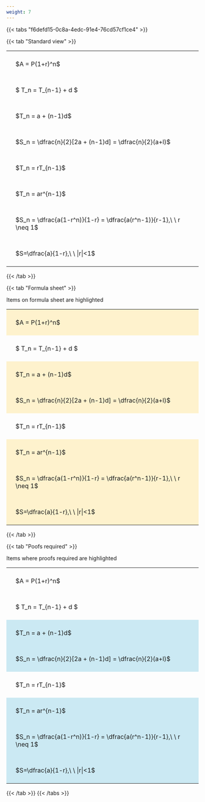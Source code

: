 ```yaml
---
weight: 7
---
```


{{< tabs "f6defd15-0c8a-4edc-91e4-76cd57cf1ce4" >}}

{{< tab "Standard view" >}}

<style type="text/css">
#T_10c6b th.col_heading {
  text-align: left;
  font-size: 1em;
}
#T_10c6b td {
  text-align: left;
  font-size: 1em;
  padding: 1.5em;
}
</style>
<table id="T_10c6b">
  <thead>
  </thead>
  <tbody>
    <tr>
      <td id="T_10c6b_row0_col0" class="data row0 col0" >$A = P(1+r)^n$</td>
    </tr>
    <tr>
      <td id="T_10c6b_row1_col0" class="data row1 col0" >$ T_n = T_{n-1} + d $</td>
    </tr>
    <tr>
      <td id="T_10c6b_row2_col0" class="data row2 col0" >$T_n = a + (n-1)d$</td>
    </tr>
    <tr>
      <td id="T_10c6b_row3_col0" class="data row3 col0" >$S_n = \dfrac{n}{2}[2a + (n-1)d] = \dfrac{n}{2}(a+l)$</td>
    </tr>
    <tr>
      <td id="T_10c6b_row4_col0" class="data row4 col0" >$T_n = rT_{n-1}$</td>
    </tr>
    <tr>
      <td id="T_10c6b_row5_col0" class="data row5 col0" >$T_n = ar^{n-1}$</td>
    </tr>
    <tr>
      <td id="T_10c6b_row6_col0" class="data row6 col0" >$S_n = \dfrac{a(1-r^n)}{1-r} = \dfrac{a(r^n-1)}{r-1},\ \  r \neq 1$</td>
    </tr>
    <tr>
      <td id="T_10c6b_row7_col0" class="data row7 col0" >$S=\dfrac{a}{1-r},\ \ |r|<1$</td>
    </tr>
  </tbody>
</table>
{{< /tab >}}

{{< tab "Formula sheet" >}}

Items on formula sheet are highlighted 
<br>
<style type="text/css">
#T_62d56 th.col_heading {
  text-align: left;
  font-size: 1em;
}
#T_62d56 td {
  text-align: left;
  font-size: 1em;
  padding: 1.5em;
}
#T_62d56_row0_col0, #T_62d56_row2_col0, #T_62d56_row3_col0, #T_62d56_row5_col0, #T_62d56_row6_col0, #T_62d56_row7_col0 {
  background-color: rgba(255,194,10, 0.2);
}
#T_62d56_row1_col0, #T_62d56_row4_col0 {
  background-color: rgba(0,0,0,0);
}
</style>
<table id="T_62d56">
  <thead>
  </thead>
  <tbody>
    <tr>
      <td id="T_62d56_row0_col0" class="data row0 col0" >$A = P(1+r)^n$</td>
    </tr>
    <tr>
      <td id="T_62d56_row1_col0" class="data row1 col0" >$ T_n = T_{n-1} + d $</td>
    </tr>
    <tr>
      <td id="T_62d56_row2_col0" class="data row2 col0" >$T_n = a + (n-1)d$</td>
    </tr>
    <tr>
      <td id="T_62d56_row3_col0" class="data row3 col0" >$S_n = \dfrac{n}{2}[2a + (n-1)d] = \dfrac{n}{2}(a+l)$</td>
    </tr>
    <tr>
      <td id="T_62d56_row4_col0" class="data row4 col0" >$T_n = rT_{n-1}$</td>
    </tr>
    <tr>
      <td id="T_62d56_row5_col0" class="data row5 col0" >$T_n = ar^{n-1}$</td>
    </tr>
    <tr>
      <td id="T_62d56_row6_col0" class="data row6 col0" >$S_n = \dfrac{a(1-r^n)}{1-r} = \dfrac{a(r^n-1)}{r-1},\ \  r \neq 1$</td>
    </tr>
    <tr>
      <td id="T_62d56_row7_col0" class="data row7 col0" >$S=\dfrac{a}{1-r},\ \ |r|<1$</td>
    </tr>
  </tbody>
</table>
{{< /tab >}}

{{< tab "Poofs required" >}}

Items where proofs required are highlighted 
<br>
<style type="text/css">
#T_23401 th.col_heading {
  text-align: left;
  font-size: 1em;
}
#T_23401 td {
  text-align: left;
  font-size: 1em;
  padding: 1.5em;
}
#T_23401_row0_col0, #T_23401_row1_col0, #T_23401_row4_col0 {
  background-color: rgba(0,0,0,0);
}
#T_23401_row2_col0, #T_23401_row3_col0, #T_23401_row5_col0, #T_23401_row6_col0, #T_23401_row7_col0 {
  background-color: rgba(0,150,200, 0.2);
}
</style>
<table id="T_23401">
  <thead>
  </thead>
  <tbody>
    <tr>
      <td id="T_23401_row0_col0" class="data row0 col0" >$A = P(1+r)^n$</td>
    </tr>
    <tr>
      <td id="T_23401_row1_col0" class="data row1 col0" >$ T_n = T_{n-1} + d $</td>
    </tr>
    <tr>
      <td id="T_23401_row2_col0" class="data row2 col0" >$T_n = a + (n-1)d$</td>
    </tr>
    <tr>
      <td id="T_23401_row3_col0" class="data row3 col0" >$S_n = \dfrac{n}{2}[2a + (n-1)d] = \dfrac{n}{2}(a+l)$</td>
    </tr>
    <tr>
      <td id="T_23401_row4_col0" class="data row4 col0" >$T_n = rT_{n-1}$</td>
    </tr>
    <tr>
      <td id="T_23401_row5_col0" class="data row5 col0" >$T_n = ar^{n-1}$</td>
    </tr>
    <tr>
      <td id="T_23401_row6_col0" class="data row6 col0" >$S_n = \dfrac{a(1-r^n)}{1-r} = \dfrac{a(r^n-1)}{r-1},\ \  r \neq 1$</td>
    </tr>
    <tr>
      <td id="T_23401_row7_col0" class="data row7 col0" >$S=\dfrac{a}{1-r},\ \ |r|<1$</td>
    </tr>
  </tbody>
</table>
{{< /tab >}}
{{< /tabs >}}